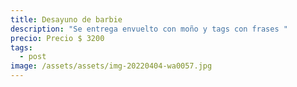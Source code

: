 ```yaml
---
title: Desayuno de barbie
description: "Se entrega envuelto con moño y tags con frases "
precio: Precio $ 3200
tags:
  - post
image: /assets/assets/img-20220404-wa0057.jpg
---
```


